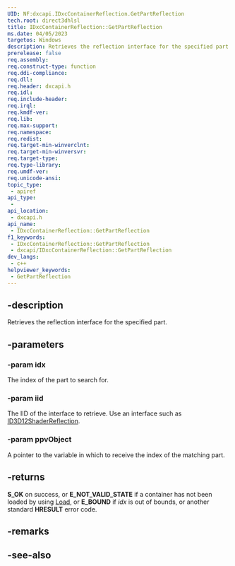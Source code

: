 ```yaml
---
UID: NF:dxcapi.IDxcContainerReflection.GetPartReflection
tech.root: direct3dhlsl
title: IDxcContainerReflection::GetPartReflection
ms.date: 04/05/2023
targetos: Windows
description: Retrieves the reflection interface for the specified part.
prerelease: false
req.assembly: 
req.construct-type: function
req.ddi-compliance: 
req.dll: 
req.header: dxcapi.h
req.idl: 
req.include-header: 
req.irql: 
req.kmdf-ver: 
req.lib: 
req.max-support: 
req.namespace: 
req.redist: 
req.target-min-winverclnt: 
req.target-min-winversvr: 
req.target-type: 
req.type-library: 
req.umdf-ver: 
req.unicode-ansi: 
topic_type:
 - apiref
api_type:
 - 
api_location:
 - dxcapi.h
api_name:
 - IDxcContainerReflection::GetPartReflection
f1_keywords:
 - IDxcContainerReflection::GetPartReflection
 - dxcapi/IDxcContainerReflection::GetPartReflection
dev_langs:
 - c++
helpviewer_keywords:
 - GetPartReflection
---
```


## -description

Retrieves the reflection interface for the specified part.

## -parameters

### -param idx

The index of the part to search for.

### -param iid

The IID of the interface to retrieve. Use an interface such as [ID3D12ShaderReflection](/windows/win32/api/d3d12shader/nn-d3d12shader-id3d12shaderreflection).

### -param ppvObject

A pointer to the variable in which to receive the index of the matching part.

## -returns

**S_OK** on success, or **E_NOT_VALID_STATE** if a container has not been loaded by using [Load](./nf-dxcapi-idxccontainerreflection-load), or **E_BOUND** if *idx* is out of bounds, or another standard **HRESULT** error code.

## -remarks

## -see-also
